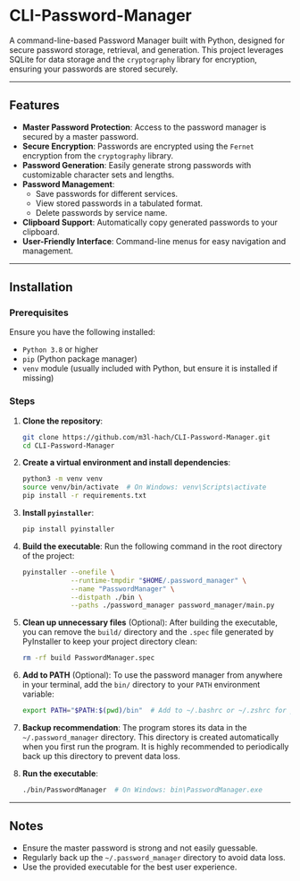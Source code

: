 # CLI-Password-Manager

A command-line-based Password Manager built with Python, designed for secure password storage, retrieval, and generation. This project leverages SQLite for data storage and the `cryptography` library for encryption, ensuring your passwords are stored securely.

---

## Features

- **Master Password Protection**: Access to the password manager is secured by a master password.
- **Secure Encryption**: Passwords are encrypted using the `Fernet` encryption from the `cryptography` library.
- **Password Generation**: Easily generate strong passwords with customizable character sets and lengths.
- **Password Management**:
  - Save passwords for different services.
  - View stored passwords in a tabulated format.
  - Delete passwords by service name.
- **Clipboard Support**: Automatically copy generated passwords to your clipboard.
- **User-Friendly Interface**: Command-line menus for easy navigation and management.

---

## Installation

### Prerequisites

Ensure you have the following installed:
- `Python 3.8` or higher
- `pip` (Python package manager)
- `venv` module (usually included with Python, but ensure it is installed if missing)

### Steps

1. **Clone the repository**:
   ```bash
   git clone https://github.com/m3l-hach/CLI-Password-Manager.git
   cd CLI-Password-Manager
   ```

2. **Create a virtual environment and install dependencies**:
   ```bash
   python3 -m venv venv
   source venv/bin/activate  # On Windows: venv\Scripts\activate
   pip install -r requirements.txt
   ```

3. **Install `pyinstaller`**:
   ```bash
   pip install pyinstaller
   ```

4. **Build the executable**:
   Run the following command in the root directory of the project:
   ```bash
   pyinstaller --onefile \
               --runtime-tmpdir "$HOME/.password_manager" \
               --name "PasswordManager" \
               --distpath ./bin \
               --paths ./password_manager password_manager/main.py
   ```

5. **Clean up unnecessary files** (Optional):
   After building the executable, you can remove the `build/` directory and the `.spec` file generated by PyInstaller to keep your project directory clean:
   ```bash
   rm -rf build PasswordManager.spec
   ```

6. **Add to PATH** (Optional):
   To use the password manager from anywhere in your terminal, add the `bin/` directory to your `PATH` environment variable:
   ```bash
   export PATH="$PATH:$(pwd)/bin"  # Add to ~/.bashrc or ~/.zshrc for persistence
   ```

7. **Backup recommendation**:
   The program stores its data in the `~/.password_manager` directory. This directory is created automatically when you first run the program. It is highly recommended to periodically back up this directory to prevent data loss.

8. **Run the executable**:
   ```bash
   ./bin/PasswordManager  # On Windows: bin\PasswordManager.exe
   ```

---

## Notes

- Ensure the master password is strong and not easily guessable.
- Regularly back up the `~/.password_manager` directory to avoid data loss.
- Use the provided executable for the best user experience.
